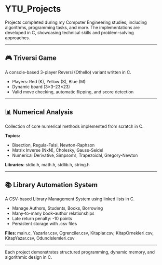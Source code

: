 # **YTU_Projects**
Projects completed during my Computer Engineering studies, including algorithms, programming tasks, and more. The implementations are developed in C, showcasing technical skills and problem-solving approaches.

---

## 🎮 Triversi Game
A console-based 3-player Reversi (Othello) variant written in C.
- Players: Red (K), Yellow (S), Blue (M)
- Dynamic board (3×3–23×23)
- Valid move checking, automatic flipping, and score detection

---

## 📊 Numerical Analysis
Collection of core numerical methods implemented from scratch in C.

**Topics:**
- Bisection, Regula-Falsi, Newton-Raphson
- Matrix Inverse (NxN), Cholesky, Gauss-Seidel
- Numerical Derivative, Simpson’s, Trapezoidal, Gregory-Newton

**Libraries:** stdio.h, math.h, stdlib.h, string.h

---

## 📚 Library Automation System
A CSV-based Library Management System using linked lists in C.
- Manage Authors, Students, Books, Borrowing
- Many-to-many book–author relationships
- Late return penalty: -10 points
- Persistent storage with .csv files

**Files:** main.c, Yazarlar.csv, Ogrenciler.csv, Kitaplar.csv, KitapOrnekleri.csv, KitapYazar.csv, OduncIslemleri.csv

---

Each project demonstrates structured programming, dynamic memory, and algorithmic design in C.
